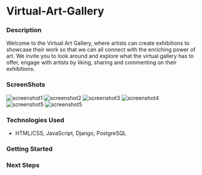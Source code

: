 # Virtual-Art-Gallery

### Description 

Welcome to the Virtual Art Gallery, where artists can create exhibitions to showcase their work so that we can all connect with the enriching power of art. We invite you to look around and explore what the virtual gallery has to offer, engage with artists by liking, sharing and commenting on their exhibitions.

### ScreenShots
![screenshot1](https://i.imgur.com/22EBczM.png)
![screenshot2](https://i.imgur.com/E67KMWB.png)
![screenshot3](https://i.imgur.com/tZv4HYC.png)
![screenshot4](https://i.imgur.com/RTwg2dS.png)
![screenshot5](https://i.imgur.com/zYJWw79.png)
![screenshot5](https://i.imgur.com/z6fouz7.png)

### Technologies Used
- HTML/CSS, JavaScript, Django, PostgreSQL

### Getting Started 

### Next Steps

